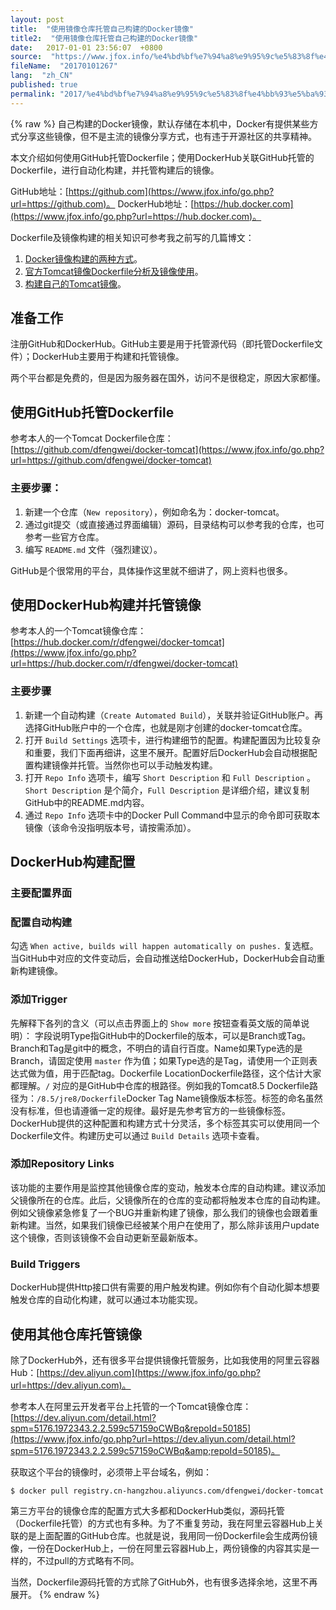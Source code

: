 ```yaml
---
layout: post
title:  "使用镜像仓库托管自己构建的Docker镜像"
title2:  "使用镜像仓库托管自己构建的Docker镜像"
date:   2017-01-01 23:56:07  +0800
source:  "https://www.jfox.info/%e4%bd%bf%e7%94%a8%e9%95%9c%e5%83%8f%e4%bb%93%e5%ba%93%e6%89%98%e7%ae%a1%e8%87%aa%e5%b7%b1%e6%9e%84%e5%bb%ba%e7%9a%84docker%e9%95%9c%e5%83%8f.html"
fileName:  "20170101267"
lang:  "zh_CN"
published: true
permalink: "2017/%e4%bd%bf%e7%94%a8%e9%95%9c%e5%83%8f%e4%bb%93%e5%ba%93%e6%89%98%e7%ae%a1%e8%87%aa%e5%b7%b1%e6%9e%84%e5%bb%ba%e7%9a%84docker%e9%95%9c%e5%83%8f.html"
---
```

{% raw %}
自己构建的Docker镜像，默认存储在本机中，Docker有提供某些方式分享这些镜像，但不是主流的镜像分享方式，也有违于开源社区的共享精神。

本文介绍如何使用GitHub托管Dockerfile；使用DockerHub关联GitHub托管的Dockerfile，进行自动化构建，并托管构建后的镜像。

GitHub地址：[https://github.com](https://www.jfox.info/go.php?url=https://github.com)。 DockerHub地址：[https://hub.docker.com](https://www.jfox.info/go.php?url=https://hub.docker.com)。

Dockerfile及镜像构建的相关知识可参考我之前写的几篇博文：

1. [Docker镜像构建的两种方式](https://www.jfox.info/go.php?url=http://www.cnblogs.com/dfengwei/p/7144788.html)。
2. [官方Tomcat镜像Dockerfile分析及镜像使用](https://www.jfox.info/go.php?url=http://www.cnblogs.com/dfengwei/p/7144937.html)。
3. [构建自己的Tomcat镜像](https://www.jfox.info/go.php?url=http://www.cnblogs.com/dfengwei/p/7145884.html)。

## 准备工作

注册GitHub和DockerHub。GitHub主要是用于托管源代码（即托管Dockerfile文件）；DockerHub主要用于构建和托管镜像。

两个平台都是免费的，但是因为服务器在国外，访问不是很稳定，原因大家都懂。

## 使用GitHub托管Dockerfile

参考本人的一个Tomcat Dockerfile仓库：[https://github.com/dfengwei/docker-tomcat](https://www.jfox.info/go.php?url=https://github.com/dfengwei/docker-tomcat)

### 主要步骤：

1. 新建一个仓库（`New repository`），例如命名为：docker-tomcat。
2. 通过git提交（或直接通过界面编辑）源码，目录结构可以参考我的仓库，也可参考一些官方仓库。
3. 编写 `README.md` 文件（强烈建议）。

GitHub是个很常用的平台，具体操作这里就不细讲了，网上资料也很多。

## 使用DockerHub构建并托管镜像

参考本人的一个Tomcat镜像仓库：[https://hub.docker.com/r/dfengwei/docker-tomcat](https://www.jfox.info/go.php?url=https://hub.docker.com/r/dfengwei/docker-tomcat)

### 主要步骤

1. 新建一个自动构建（`Create Automated Build`），关联并验证GitHub账户。再选择GitHub账户中的一个仓库，也就是刚才创建的docker-tomcat仓库。
2. 打开 `Build Settings` 选项卡，进行构建细节的配置。构建配置因为比较复杂和重要，我们下面再细讲，这里不展开。配置好后DockerHub会自动根据配置构建镜像并托管。当然你也可以手动触发构建。
3. 打开 `Repo Info` 选项卡，编写 `Short Description` 和 `Full Description` 。`Short Description` 是个简介，`Full Description` 是详细介绍，建议复制GitHub中的README.md内容。
4. 通过 `Repo Info` 选项卡中的Docker Pull Command中显示的命令即可获取本镜像（该命令没指明版本号，请按需添加）。

## DockerHub构建配置

### 主要配置界面

### 配置自动构建

勾选 `When active, builds will happen automatically on pushes.` 复选框。当GitHub中对应的文件变动后，会自动推送给DockerHub，DockerHub会自动重新构建镜像。

### 添加Trigger

先解释下各列的含义（可以点击界面上的 `Show more` 按钮查看英文版的简单说明）：
字段说明Type指GitHub中的Dockerfile的版本，可以是Branch或Tag。Branch和Tag是git中的概念，不明白的请自行百度。Name如果Type选的是Branch，请固定使用 `master` 作为值；如果Type选的是Tag，请使用一个正则表达式做为值，用于匹配tag。Dockerfile LocationDockerfile路径，这个估计大家都理解。`/` 对应的是GitHub中仓库的根路径。例如我的Tomcat8.5 Dockerfile路径为：`/8.5/jre8/Dockerfile`Docker Tag Name镜像版本标签。标签的命名虽然没有标准，但也请遵循一定的规律。最好是先参考官方的一些镜像标签。
DockerHub提供的这种配置和构建方式十分灵活，多个标签其实可以使用同一个Dockerfile文件。构建历史可以通过 `Build Details` 选项卡查看。

### 添加Repository Links

该功能的主要作用是监控其他镜像仓库的变动，触发本仓库的自动构建。建议添加父镜像所在的仓库。此后，父镜像所在的仓库的变动都将触发本仓库的自动构建。例如父镜像紧急修复了一个BUG并重新构建了镜像，那么我们的镜像也会跟着重新构建。当然，如果我们镜像已经被某个用户在使用了，那么除非该用户update这个镜像，否则该镜像不会自动更新至最新版本。

### Build Triggers

DockerHub提供Http接口供有需要的用户触发构建。例如你有个自动化脚本想要触发仓库的自动化构建，就可以通过本功能实现。

## 使用其他仓库托管镜像

除了DockerHub外，还有很多平台提供镜像托管服务，比如我使用的阿里云容器Hub：[https://dev.aliyun.com](https://www.jfox.info/go.php?url=https://dev.aliyun.com)。

参考本人在阿里云开发者平台上托管的一个Tomcat镜像仓库：[https://dev.aliyun.com/detail.html?spm=5176.1972343.2.2.599c57159oCWBq&repoId=50185](https://www.jfox.info/go.php?url=https://dev.aliyun.com/detail.html?spm=5176.1972343.2.2.599c57159oCWBq&amp;repoId=50185)。

获取这个平台的镜像时，必须带上平台域名，例如：

    $ docker pull registry.cn-hangzhou.aliyuncs.com/dfengwei/docker-tomcat

第三方平台的镜像仓库的配置方式大多都和DockerHub类似，源码托管（Dockerfile托管）的方式也有多种。为了不重复劳动，我在阿里云容器Hub上关联的是上面配置的GitHub仓库。也就是说，我用同一份Dockerfile会生成两份镜像，一份在DockerHub上，一份在阿里云容器Hub上，两份镜像的内容其实是一样的，不过pull的方式略有不同。

当然，Dockerfile源码托管的方式除了GitHub外，也有很多选择余地，这里不再展开。
{% endraw %}
